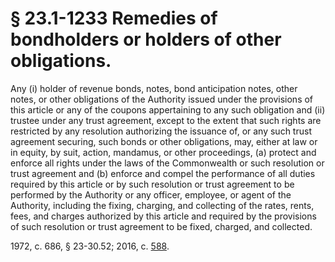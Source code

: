 # § 23.1-1233 Remedies of bondholders or holders of other obligations.

<p>Any (i) holder of revenue bonds, notes, bond anticipation notes, other notes, or other obligations of the Authority issued under the provisions of this article or any of the coupons appertaining to any such obligation and (ii) trustee under any trust agreement, except to the extent that such rights are restricted by any resolution authorizing the issuance of, or any such trust agreement securing, such bonds or other obligations, may, either at law or in equity, by suit, action, mandamus, or other proceedings, (a) protect and enforce all rights under the laws of the Commonwealth or such resolution or trust agreement and (b) enforce and compel the performance of all duties required by this article or by such resolution or trust agreement to be performed by the Authority or any officer, employee, or agent of the Authority, including the fixing, charging, and collecting of the rates, rents, fees, and charges authorized by this article and required by the provisions of such resolution or trust agreement to be fixed, charged, and collected.</p><p>1972, c. 686, § 23-30.52; 2016, c. <a href='http://lis.virginia.gov/cgi-bin/legp604.exe?161+ful+CHAP0588'>588</a>.</p>